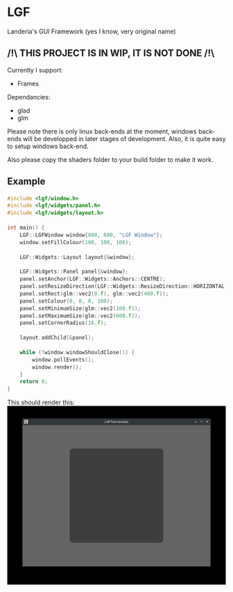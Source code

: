 # LGF
Landeria's GUI Framework (yes I know, very original name)

## /!\ THIS PROJECT IS IN WIP, IT IS NOT DONE /!\

Currently I support:
- Frames

Dependancies:
- glad
- glm

Please note there is only linux back-ends at the moment, windows back-ends will be developped in later stages of development. Also, it is quite easy to setup windows back-end.

Also please copy the shaders folder to your build folder to make it work.

## Example
```C++
#include <lgf/window.h>
#include <lgf/widgets/panel.h>
#include <lgf/widgets/layout.h>

int main() {
    LGF::LGFWindow window{800, 600, "LGF Window"};
    window.setFillColour(100, 100, 100);

    LGF::Widgets::Layout layout{&window};

    LGF::Widgets::Panel panel{&window};
    panel.setAnchor(LGF::Widgets::Anchors::CENTRE);
    panel.setResizeDirection(LGF::Widgets::ResizeDirection::HORIZONTAL | LGF::Widgets::ResizeDirection::VERTICAL);
    panel.setRect(glm::vec2(0.f), glm::vec2(400.f));
    panel.setColour(0, 0, 0, 100);
    panel.setMinimumSize(glm::vec2(100.f));
    panel.setMaximumSize(glm::vec2(600.f));
    panel.setCornerRadius(16.f);

    layout.addChild(&panel);

    while (!window.windowShouldClose()) {
        window.pollEvents();
        window.render();
    }
    return 0;
}
```

This should render this:
![Window output](https://github.com/suky637/lgf/blob/main/screenshots/2025-06-11.png)